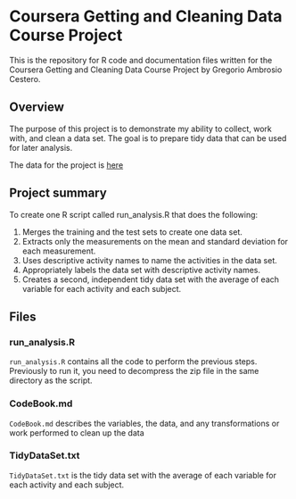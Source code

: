 # Coursera Getting and Cleaning Data Course Project

This is the repository for R code and documentation files written for the Coursera Getting and Cleaning Data Course Project by Gregorio Ambrosio Cestero.

## Overview

The purpose of this project is to demonstrate my ability to collect, work with, and clean a data set. The goal is to prepare tidy data that can be used for later analysis.

The data for the project is [here](https://d396qusza40orc.cloudfront.net/getdata%2Fprojectfiles%2FUCI%20HAR%20Dataset.zip )

## Project summary
To create one R script called run_analysis.R that does the following:

1. Merges the training and the test sets to create one data set.
2. Extracts only the measurements on the mean and standard deviation for each measurement.
3. Uses descriptive activity names to name the activities in the data set.
4. Appropriately labels the data set with descriptive activity names.
5. Creates a second, independent tidy data set with the average of each variable for each activity and each subject. 

## Files 
### run_analysis.R
`run_analysis.R` contains all the code to perform the previous steps. Previously to run it, you need to decompress the zip file in the same directory as the script.

### CodeBook.md
`CodeBook.md` describes the variables, the data, and any transformations or work performed to clean up the data 

### TidyDataSet.txt
`TidyDataSet.txt`  is the tidy data set with the average of each variable for each activity and each subject.
